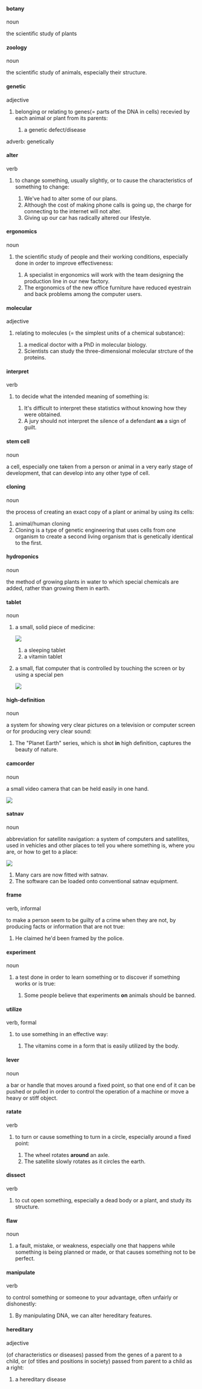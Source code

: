#### botany
noun

the scientific study of plants

#### zoology
noun

the scientific study of animals, especially their structure.


#### genetic
adjective

1. belonging or relating to genes(= parts of the DNA in cells) recevied by each animal or plant from its parents:
   
   1. a genetic defect/disease

adverb: genetically

#### alter
verb

1. to change something, usually slightly, or to cause the characteristics of something to change:
   
   1. We've had to alter some of our plans.
   2. Although the cost of making phone calls is going up, the charge for connecting to the internet will not alter.
   3. Giving up our car has radically altered our lifestyle.

#### ergonomics
noun

1. the scientific study of people and their working conditions, especially done in order to improve effectiveness:
   
   1. A specialist in ergonomics will work with the team designing the production line in our new factory.
   2. The ergonomics of the new office furniture have reduced eyestrain and back problems among the computer users.

#### molecular
adjective

1. relating to molecules (= the simplest units of a chemical substance):
   
   1. a medical doctor with a PhD in molecular biology.
   2. Scientists can study the three-dimensional molecular strcture of the proteins.

#### interpret
verb

1. to decide what the intended meaning of something is:
   
   1. It's difficult to interpret these statistics without knowing how they were obtained.
   2. A jury should not interpret the silence of a defendant **as** a sign of guilt.


#### stem cell
noun

a cell, especially one taken from a person or animal in a very early stage of development, that can develop into any other type of cell.


#### cloning
noun

the process of creating an exact copy of a plant or animal by using its cells:

1. animal/human cloning
2. Cloning is a type of genetic engineering that uses cells from one organism to create a second living organism that is genetically identical to the first.

#### hydroponics
noun

the method of growing plants in water to which special chemicals are added, rather than growing them in earth.


#### tablet
noun

1. a small, solid piece of medicine:

   ![](./tablet_noun_002_37148.jpg)
   
   1. a sleeping tablet
   2. a vitamin tablet

2. a small, flat computer that is controlled by touching the screen or by using a special pen
   
   ![](./tablet_noun_002_37150.jpg)

#### high-definition
noun

a system for showing very clear pictures on a television or computer screen or for producing very clear sound:

1. The "Planet Earth" series, which is shot **in** high definition, captures the beauty of nature.

#### camcorder
noun

a small video camera that can be held easily in one hand.

![](./camcor_noun_002_05311.jpg)


#### satnav
noun

abbreviation for satellite navigation: a system of computers and satellites, used in vehicles and other places to tell you where something is, where you are, or how to get to a place:

![](./satnav_noun_002_32153.jpg)

1. Many cars are now fitted with satnav.
2. The software can be loaded onto conventional satnav equipment.

#### frame
verb, informal

to make a person seem to be guilty of a crime when they are not, by producing facts or information that are not true:

1. He claimed he'd been framed by the police.

#### experiment
noun

1. a test done in order to learn something or to discover if something works or is true:
   
   1. Some people believe that experiments **on** animals should be banned.


#### utilize
verb, formal

1. to use something in an effective way:
   
   1. The vitamins come in a form that is easily utilized by the body.

#### lever
noun

a bar or handle that moves around a fixed point, so that one end of it can be pushed or pulled in order to control the operation of a machine or move a heavy or stiff object.

#### ratate
verb

1. to turn or cause something to turn in a circle, especially around a fixed point:
   
   1. The wheel rotates **around** an axle.
   2. The satellite slowly rotates as it circles the earth.


#### dissect
verb

1. to cut open something, especially a dead body or a plant, and study its structure.


#### flaw
noun

1. a fault, mistake, or weakness, especially one that happens while something is being planned or made, or that causes something not to be perfect.

#### manipulate
verb

to control something or someone to your advantage, often unfairly or dishonestly:

1. By manipulating DNA, we can alter hereditary features.

#### hereditary
adjective

(of characteristics or diseases) passed from the genes of a parent to a child, or (of titles and positions in society) passed from parent to a child as a right:

1. a hereditary disease










